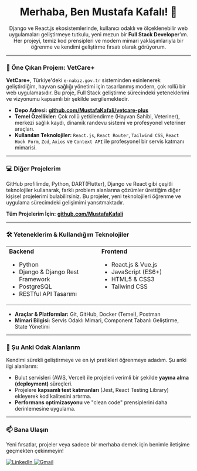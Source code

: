 <div align="center">
  <h1 align="center">Merhaba, Ben Mustafa Kafalı! 👋</h1>
</div>

<p align="center">
  Django ve React.js ekosistemlerinde, kullanıcı odaklı ve ölçeklenebilir web uygulamaları geliştirmeye tutkulu, yeni mezun bir <strong>Full Stack Developer</strong>'ım. Her projeyi, temiz kod prensipleri ve modern mimari yaklaşımlarıyla bir öğrenme ve kendimi geliştirme fırsatı olarak görüyorum.
</p>

---

### 🚀 Öne Çıkan Projem: VetCare+

**VetCare+**, Türkiye'deki `e-nabız.gov.tr` sisteminden esinlenerek geliştirdiğim, hayvan sağlığı yönetimi için tasarlanmış modern, çok rollü bir web uygulamasıdır. Bu proje, Full Stack geliştirme sürecindeki yeteneklerimi ve vizyonumu kapsamlı bir şekilde sergilemektedir.

-   **Depo Adresi:** [**github.com/MustafaKafali/vetcare-plus**](https://github.com/MustafaKafali/vetcare-plus)
-   **Temel Özellikler:** Çok rollü yetkilendirme (Hayvan Sahibi, Veteriner), merkezi sağlık kaydı, dinamik randevu sistemi ve profesyonel veteriner araçları.
-   **Kullanılan Teknolojiler:** `React.js`, `React Router`, `Tailwind CSS`, `React Hook Form`, `Zod`, `Axios` ve `Context API` ile profesyonel bir servis katmanı mimarisi.
 
---

### 💻 Diğer Projelerim

GitHub profilimde, Python, DART(Flutter), Django ve React gibi çeşitli teknolojiler kullanarak, farklı problem alanlarına çözümler ürettiğim diğer kişisel projelerimi bulabilirsiniz. Bu projeler, yeni teknolojileri öğrenme ve uygulama sürecimdeki gelişimimi yansıtmaktadır.

**Tüm Projelerim İçin:** [**github.com/MustafaKafali**](https://github.com/MustafaKafali?tab=repositories)

---

### 🛠️ Yeteneklerim & Kullandığım Teknolojiler

<table>
  <tr>
    <td valign="top" width="50%">
      <strong>Backend</strong>
      <ul>
        <li>Python</li>
        <li>Django & Django Rest Framework</li>
        <li>PostgreSQL</li>
        <li>RESTful API Tasarımı</li>
      </ul>
    </td>
    <td valign="top" width="50%">
      <strong>Frontend</strong>
      <ul>
        <li>React.js & Vue.js</li>
        <li>JavaScript (ES6+)</li>
        <li>HTML5 & CSS3</li>
        <li>Tailwind CSS</li>
      </ul>
    </td>
  </tr>
</table>

-   **Araçlar & Platformlar:** Git, GitHub, Docker (Temel), Postman
-   **Mimari Bilgisi:** Servis Odaklı Mimari, Component Tabanlı Geliştirme, State Yönetimi

---

### 🌱 Şu Anki Odak Alanlarım

Kendimi sürekli geliştirmeye ve en iyi pratikleri öğrenmeye adadım. Şu anki ilgi alanlarım:

-   Bulut servisleri (AWS, Vercel) ile projeleri verimli bir şekilde **yayına alma (deployment)** süreçleri.
-   Projelere **kapsamlı test katmanları** (Jest, React Testing Library) ekleyerek kod kalitesini artırma.
-   **Performans optimizasyonu** ve "clean code" prensiplerini daha derinlemesine uygulama.

---

### 📫 Bana Ulaşın

Yeni fırsatlar, projeler veya sadece bir merhaba demek için benimle iletişime geçmekten çekinmeyin!

<p align="left">
  <a href="https://www.linkedin.com/in/mustafa-kafal%C4%B1-aaa0b11a3/" target="_blank">
    <img src="https://img.shields.io/badge/LinkedIn-0077B5?style=for-the-badge&logo=linkedin&logoColor=white" alt="LinkedIn"/>
  </a>
  <a href="mailto:mustafakafali.dev@gmail.com">
    <img src="https://img.shields.io/badge/Gmail-D14836?style=for-the-badge&logo=gmail&logoColor=white" alt="Gmail"/>
  </a>
</p>
